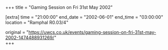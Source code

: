 +++
title = "Gaming Session on Fri 31st May 2002"

[extra]
time = "21:00:00"
end_date = "2002-06-01"
end_time = "03:00:00"
location = "Ramphal R0.03/4"

original = "https://uwcs.co.uk/events/gaming-session-on-fri-31st-may-2002-1474488931269/"    
+++



